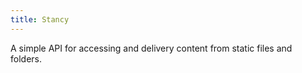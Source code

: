 ```yaml
---
title: Stancy
---
```


A simple API for accessing and delivery content from static files and folders.
